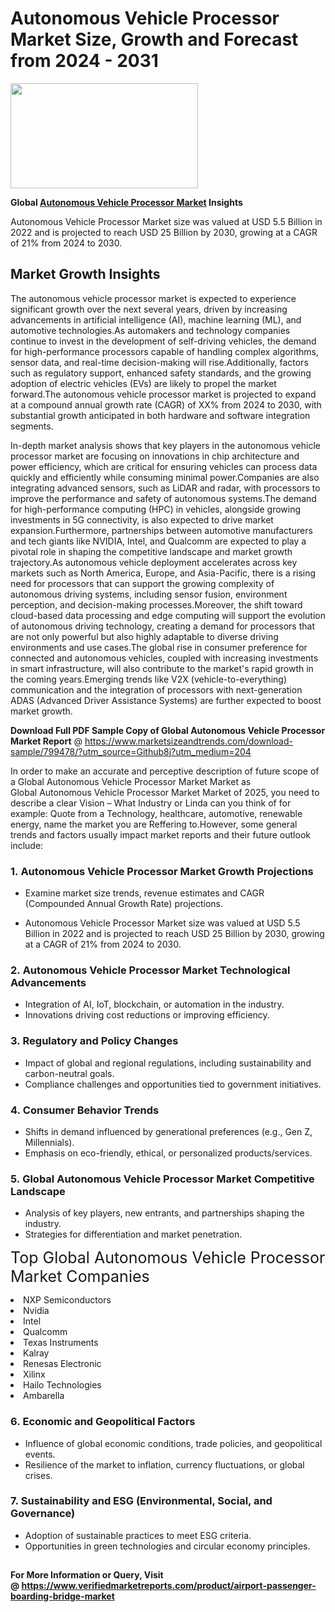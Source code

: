 <H1>Autonomous Vehicle Processor Market Size, Growth and Forecast from 2024 - 2031</H1><img class="aligncenter size-medium wp-image-584254" src="https://thirdeyenews.in/wp-content/uploads/2024/09/Global-Market-Research-300x168.jpeg" alt="" width="300" height="168" /><p><strong>Global&nbsp;<a href="https://www.marketsizeandtrends.com/download-sample/799478/?utm_source=Github8j?utm_medium=204">Autonomous Vehicle Processor Market</a> Insights</strong></p><p>Autonomous Vehicle Processor Market size was valued at USD 5.5 Billion in 2022 and is projected to reach USD 25 Billion by 2030, growing at a CAGR of 21% from 2024 to 2030.</p><p><h2>Market Growth Insights</h2> <p>The autonomous vehicle processor market is expected to experience significant growth over the next several years, driven by increasing advancements in artificial intelligence (AI), machine learning (ML), and automotive technologies.As automakers and technology companies continue to invest in the development of self-driving vehicles, the demand for high-performance processors capable of handling complex algorithms, sensor data, and real-time decision-making will rise.Additionally, factors such as regulatory support, enhanced safety standards, and the growing adoption of electric vehicles (EVs) are likely to propel the market forward.The autonomous vehicle processor market is projected to expand at a compound annual growth rate (CAGR) of XX% from 2024 to 2030, with substantial growth anticipated in both hardware and software integration segments.</p> <p>In-depth market analysis shows that key players in the autonomous vehicle processor market are focusing on innovations in chip architecture and power efficiency, which are critical for ensuring vehicles can process data quickly and efficiently while consuming minimal power.Companies are also integrating advanced sensors, such as LiDAR and radar, with processors to improve the performance and safety of autonomous systems.The demand for high-performance computing (HPC) in vehicles, alongside growing investments in 5G connectivity, is also expected to drive market expansion.Furthermore, partnerships between automotive manufacturers and tech giants like NVIDIA, Intel, and Qualcomm are expected to play a pivotal role in shaping the competitive landscape and market growth trajectory.As autonomous vehicle deployment accelerates across key markets such as North America, Europe, and Asia-Pacific, there is a rising need for processors that can support the growing complexity of autonomous driving systems, including sensor fusion, environment perception, and decision-making processes.Moreover, the shift toward cloud-based data processing and edge computing will support the evolution of autonomous driving technology, creating a demand for processors that are not only powerful but also highly adaptable to diverse driving environments and use cases.The global rise in consumer preference for connected and autonomous vehicles, coupled with increasing investments in smart infrastructure, will also contribute to the market's rapid growth in the coming years.Emerging trends like V2X (vehicle-to-everything) communication and the integration of processors with next-generation ADAS (Advanced Driver Assistance Systems) are further expected to boost market growth.<p><span class=""><strong>Download Full PDF Sample Copy of Global Autonomous Vehicle Processor Market Report</strong> @ <a href="https://www.marketsizeandtrends.com/download-sample/799478/?utm_source=Github8j?utm_medium=204" target="_blank">https://www.marketsizeandtrends.com/download-sample/799478/?utm_source=Github8j?utm_medium=204</a></span></p><p>In order to make an accurate and perceptive description of future scope of a Global&nbsp;Autonomous Vehicle Processor Market Market as Global&nbsp;Autonomous Vehicle Processor Market Market of 2025, you need to describe a clear Vision &ndash; What Industry or Linda can you think of for example: Quote from a Technology, healthcare, automotive, renewable energy, name the market you are Reffering to.However, some general trends and factors usually impact market reports and their future outlook include:</p><h3>1.&nbsp;<strong>Autonomous Vehicle Processor Market Growth Projections</strong></h3><ul><li>Examine market size trends, revenue estimates and CAGR (Compounded Annual Growth Rate) projections.</li><li><p>Autonomous Vehicle Processor Market size was valued at USD 5.5 Billion in 2022 and is projected to reach USD 25 Billion by 2030, growing at a CAGR of 21% from 2024 to 2030.</p></li></ul><h3>2.&nbsp;<strong>Autonomous Vehicle Processor Market Technological Advancements</strong></h3><ul><li>Integration of AI, IoT, blockchain, or automation in the industry.</li><li>Innovations driving cost reductions or improving efficiency.</li></ul><h3>3.&nbsp;<strong>Regulatory and Policy Changes</strong></h3><ul><li>Impact of global and regional regulations, including sustainability and carbon-neutral goals.</li><li>Compliance challenges and opportunities tied to government initiatives.</li></ul><h3>4.&nbsp;<strong>Consumer Behavior Trends</strong></h3><ul><li>Shifts in demand influenced by generational preferences (e.g., Gen Z, Millennials).</li><li>Emphasis on eco-friendly, ethical, or personalized products/services.</li></ul><h3>5.&nbsp;<strong>Global Autonomous Vehicle Processor Market Competitive Landscape</strong></h3><ul><li>Analysis of key players, new entrants, and partnerships shaping the industry.</li><li>Strategies for differentiation and market penetration.</li></ul><p data-pm-slice="1 1 []"><span style="color: inherit; font-family: inherit; font-size: 25px;">Top Global Autonomous Vehicle Processor Market Companies</span></p><div class="" data-test-id=""><p><li>NXP Semiconductors</li><li> Nvidia</li><li> Intel</li><li> Qualcomm</li><li> Texas Instruments</li><li> Kalray</li><li> Renesas Electronic</li><li> Xilinx</li><li> Hailo Technologies</li><li> Ambarella</li></p></div><h3>6.&nbsp;<strong>Economic and Geopolitical Factors</strong></h3><ul><li>Influence of global economic conditions, trade policies, and geopolitical events.</li><li>Resilience of the market to inflation, currency fluctuations, or global crises.</li></ul><h3>7.&nbsp;<strong>Sustainability and ESG (Environmental, Social, and Governance)</strong></h3><ul><li>Adoption of sustainable practices to meet ESG criteria.</li><li>Opportunities in green technologies and circular economy principles.</li></ul><h2><strong style="font-size: 14px;">For More Information or Query, Visit @&nbsp;</strong><a style="background-color: #ffffff; font-size: 14px;" href="https://www.marketsizeandtrends.com/report/autonomous-vehicle-processor-market/" target="_blank">https://www.verifiedmarketreports.com/product/airport-passenger-boarding-bridge-market</a></h2>